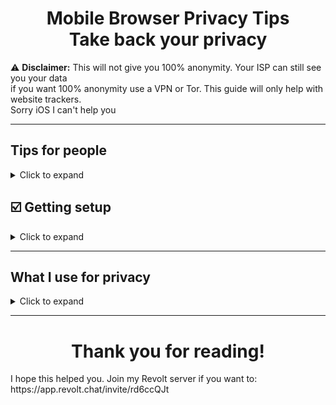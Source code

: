 <h1 align="center">
 Mobile Browser Privacy Tips <br/>
  Take back your privacy
</h1>

⚠️ **Disclaimer:** This will not give you 100% anonymity. Your ISP can still see you your data <br/> 
if you want 100% anonymity use a VPN or Tor. This guide will only help with website trackers.<br/>
Sorry iOS I can't help you

--------------
## Tips for people

<details>
  <summary>Click to expand</summary>

 ---------
 * What's this page about? <br/> 
 This page is for helping you with mobile privacy on Android.
 ----------
* What's phone for custom ROMs? <br/>
The best phone for custom ROMs is the Google Pixel lineup, as long as it isn't a carrier model.
Other phones may can also be used for custom ROMs, just check to see if you can root or unlock it.
------------
* What about VPN's?<br/>
90% of VPNs are not truly anonymous. [This video](https://www.youtube.com/watch?v=hPrMtIXUh1s&t) can explain it better.
--------------
* What's the best custom ROM for security and privacy?<br/>
 The best ones are [CalyxOS](https://calyxos.org/) and [GrapheneOS](https://grapheneos.org/). <br/>
 Pick the one that supports your device. If your device isn't supported by these, use [LineageOS](https://lineageos.org/)
--------------
* What's a good private browser for my phone?<br/>
 Use a fork of Firefox or Chromium:<br/>
 1. [Mull](https://f-droid.org/packages/us.spotco.fennec_dos/) (based on Firefox Mobile) with the [Arkenfox user.js](https://github.com/arkenfox/user.js/)
 
 2. [Bromite](https://www.bromite.org/) (based on Chromium)
 
 3. the Tor Browser
 -------------------
 * What about rooting?<br/>
 Don't be dumb, and you'll be good. Rooting instructions depend on the device you're using.
  ------------------
* How should I save battery?<br/>
 Power off your phone completely (don't put it into sleep mode) when you aren't using it and uninstall apps you don't use.
 ------------------
</details>

## ☑️ Getting setup

<details>
  <summary>Click to expand</summary>
 
<h1 align="center">
 Keeping Your browser private
</h1>
 
* Download [F-Droid](https://f-droid.org/), and pick the browser you want
 1. Mull Browser (based on Firefox, better config out of the box)
 2. Firefox Nightly (needs more configuration)
 3. Bromite (based on Chromium, may support more websites)
 4. Tor Browser (allows you to use the Tor network, but may be slower. based off of Firefox.)
 
 ----------------
 ⚠️ **WARNING:** Some options will break websites. You may want to have a "normal" browser, just in case. <br/>
 ## Changing browser configs
 * For Mull (go to `about:config`): <br/>
 ```json
 "geo.enable", false
 "network.http.sendRefererHeader", 0
 "browser.cache.disk.enable", false this will brake website
 "dom.battery.enabled", false
 "dom.indexedDB.enabled", false this will brake website
 "dom.storage.enabled", false this will brake website
 "media.peerconnection.enabled", false
 ```
 ----------------
 * For Firefox Nightly (go to `about:config`):
 ```json
"browser.aboutConfig.showWarning", false : disable about:config warning popup
"browser.shell.checkDefaultBrowser", false : check if Firefox is your default browser
"browser.startup.page", 0 : Restore previous session
"browser.startup.homepage", "about:blank" : takes you to homepage when opne new tab
"browser.newtabpage.enabled", false
"browser.newtab.preload", false
"browser.newtabpage.activity-stream.feeds.telemetry", false
"browser.newtabpage.activity-stream.telemetry", false
"browser.newtabpage.activity-stream.feeds.snippets", false
"browser.newtabpage.activity-stream.feeds.section.topstories", false
"browser.newtabpage.activity-stream.section.highlights.includePocket", false
"browser.newtabpage.activity-stream.showSponsored", false
"browser.newtabpage.activity-stream.feeds.discoverystreamfeed", false
"browser.newtabpage.activity-stream.showSponsoredTopSites", false
"browser.newtabpage.activity-stream.default.sites", "" : This does not block you from adding your own
"geo.provider.network.url", "https://location.services.mozilla.com/v1/geolocate?key=%MOZILLA_API_KEY%" : "Optionally enable logging to the console (defaults to false)"
"geo.provider.use_gpsd", false
"browser.region.network.url", ""
"browser.region.update.enabled", false
"intl.accept_languages", "en-US, en"
"javascript.use_us_english_locale", true
"geo.enable", false
"extensions.getAddons.showPane", false
"extensions.htmlaboutaddons.recommendations.enabled", false
"browser.discovery.enabled", false
"datareporting.policy.dataSubmissionEnabled", false
"datareporting.healthreport.uploadEnabled", false
"toolkit.telemetry.unified", false
"toolkit.telemetry.enabled", false
"toolkit.telemetry.server", "data:,"
"toolkit.telemetry.archive.enabled", false
"toolkit.telemetry.newProfilePing.enabled", false
"toolkit.telemetry.shutdownPingSender.enabled", false
"toolkit.telemetry.updatePing.enabled", false
"toolkit.telemetry.bhrPing.enabled", false
"toolkit.telemetry.firstShutdownPing.enabled", false
"toolkit.telemetry.coverage.opt-out", true
"toolkit.coverage.opt-out", true
"toolkit.coverage.endpoint.base", ""
"browser.ping-centre.telemetry", false
"app.shield.optoutstudies.enabled", false
"app.normandy.enabled", false
"app.normandy.api_url", ""
"breakpad.reportURL", ""
"browser.tabs.crashReporting.sendReport", false
"browser.crashReports.unsubmittedCheck.autoSubmit2", false
"captivedetect.canonicalURL", ""
"network.captive-portal-service.enabled", false
"network.connectivity-service.enabled", false
```
[taken from here](https://gitlab.com/divested-mobile/mull-fenix/-/blob/master/preferences/userjs-arkenfox.js)
</details>

-----------
</details>

## What I use for privacy

<details>
  <summary>Click to expand</summary>

1. Device and ROM: Google Pixel 6 Pro with CalyxOS
2. App store: Aurora Store and F-Droid
3. Browser: Mull Browser and Bromite
4. Password Manager: KeepassDX
5. Texting: Molly FOSS and Signal
</details>

-------------
<h1 align="center">
 Thank you for reading!<br/>
</h1>
I hope this helped you. Join my Revolt server if you want to: https://app.revolt.chat/invite/rd6ccQJt
